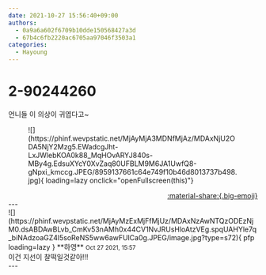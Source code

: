 ```yaml
---
date: 2021-10-27 15:56:40+09:00
authors:
  - 0a9a6a602f6709b10dde150568427a3d
  - 67b4c6fb2220ac6705aa97046f3503a1
categories:
  - Hayoung
---
```


# 2-90244260

<div class="post-container" markdown="1">
<div class="content-container md-sidebar__scrollwrap" markdown="1">

언니들 이 의상이 귀엽다고~
<figure markdown="1">
![](https://phinf.wevpstatic.net/MjAyMjA3MDNfMjAz/MDAxNjU2ODA5NjY2Mzg5.EWadcgJht-LxJWlebKOA0k88_MqHOvARYJ840s-MBy4g.EdsuXYcY0XvZaq80UFBLM9M6JA1UwfQ8-gNpxi_kmccg.JPEG/8959137661c64e749f10b46d8013737b498.jpg){ loading=lazy onclick="openFullscreen(this)"}
</figure>


</div>
</div>

<div style="text-align: right;" markdown="1">
<a href="https://weverse.io/fromis9/fanpost/2-90244260" style="text-align: right;">:material-share:{.big-emoji}</a>
</div>
---

<div class="comments-container md-sidebar__scrollwrap" markdown="1">
<div class="comment" markdown="1">
<div class='id-container' markdown="1">
![](https://phinf.wevpstatic.net/MjAyMzExMjFfMjUz/MDAxNzAwNTQzODEzNjM0.dsABDAwBLvb_CmKv53nAMh0x44CV1NvJRUsHloAtzVEg.spqUAHYle7q_biNAdzoaGZ4l5soReNS5ww6awFUlCa0g.JPEG/image.jpg?type=s72){ pfp loading=lazy }
**<span class="artist">하영</span>** <small>Oct 27 2021, 15:57</small><br>
</div>
<div class='comment-body' markdown="1">
이건 지선이 찰떡일것같아!!!
</div>
</div>
</div>
---
